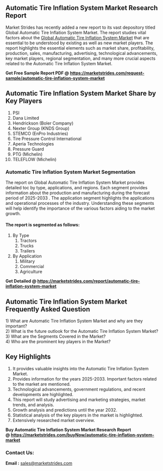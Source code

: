 <h2>Automatic Tire Inflation System Market Research Report</h2>
<p>Market Strides has recently added a new report to its vast depository titled Global Automatic Tire Inflation System Market. The report studies vital factors about the&nbsp;<a href="https://marketstrides.com/report/automatic-tire-inflation-system-market">Global Automatic Tire Inflation System Market</a>&nbsp;that are essential to be understood by existing as well as new market players. The report highlights the essential elements such as market share, profitability, production, sales, manufacturing, advertising, technological advancements, key market players, regional segmentation, and many more crucial aspects related to the Automatic Tire Inflation System Market.</p>
<p><strong>Get Free Sample Report PDF @&nbsp;<a href="https://marketstrides.com/request-sample/automatic-tire-inflation-system-market">https://marketstrides.com/request-sample/automatic-tire-inflation-system-market</a></strong></p>
<h2><strong>Automatic Tire Inflation System Market Share by Key Players</strong></h2>
<ol>
<li>PSI</li>
<li>Dana Limited</li>
<li>Hendrickson (Boler Company)</li>
<li>Nexter Group (KNDS Group)</li>
<li>STEMCO (EnPro Industries)</li>
<li>Tire Pressure Control International</li>
<li>Aperia Technologies</li>
<li>Pressure Guard</li>
<li>PTG (Michelin)</li>
<li>TELEFLOW (Michelin)</li>
</ol>
<h3><strong>Automatic Tire Inflation System Market Segmentation</strong></h3>
<p>The report on Global Automatic Tire Inflation System Market provides detailed toc by type, applications, and regions. Each segment provides information about the production and manufacturing during the forecast period of 2025-2033 . The application segment highlights the applications and operational processes of the industry. Understanding these segments will help identify the importance of the various factors aiding to the market growth.</p>
<h4>The report is segmented as follows:</h4>
<ol>
<li>By Type
<ol>
<li>Tractors</li>
<li>Trucks</li>
<li>Trailers</li>
</ol>
</li>
<li>By Application
<ol>
<li>Military</li>
<li>Commercial</li>
<li>Agriculture</li>
</ol>
</li>
</ol>
<p><strong>Get Detailed @&nbsp;<a href="https://marketstrides.com/report/automatic-tire-inflation-system-market">https://marketstrides.com/report/automatic-tire-inflation-system-market</a></strong></p>
<h2 class=""><strong>Automatic Tire Inflation System Market Frequently Asked Question</strong></h2>
<div class="">1) What are&nbsp;Automatic Tire Inflation System Market and why are they important?
<div class="">
<div class="">2) What is the future outlook for the Automatic Tire Inflation System Market?</div>
</div>
</div>
<div class="">3) What are the Segments Covered in the Market?</div>
<div class="">4) Who are the prominent key players in the Market?</div>
<h2><strong>Key Highlights</strong></h2>
<div class="">
<ol>
<li>It provides valuable insights into the Automatic Tire Inflation System Market.</li>
<li>Provides information for the years 2025-2033. Important factors related to the market are mentioned.</li>
<li>Technological advancements, government regulations, and recent developments are highlighted.</li>
<li>This report will study advertising and marketing strategies, market trends, and analysis.</li>
<li>Growth analysis and predictions until the year 2032.</li>
<li>Statistical analysis of the key players in the market is highlighted.</li>
<li>Extensively researched market overview.</li>
</ol>
<p><strong>Buy Automatic Tire Inflation System Market Research Report @&nbsp;<a href="https://marketstrides.com/buyNow/automatic-tire-inflation-system-market">https://marketstrides.com/buyNow/automatic-tire-inflation-system-market</a></strong></p>
<h3>Contact Us:</h3>
<p><strong>Email :</strong> <a href="mailto:sales@marketstrides.com">sales@marketstrides.com</a></p>
</div>
